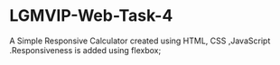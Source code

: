 # LGMVIP-Web-Task-4
A Simple Responsive Calculator created using HTML, CSS ,JavaScript .Responsiveness is added using flexbox;

